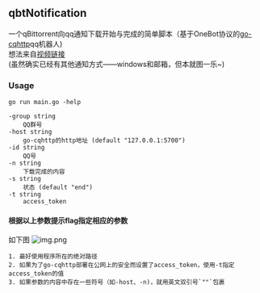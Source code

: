 ## qbtNotification
一个qBittorrent向qq通知下载开始与完成的简单脚本（基于OneBot协议的[go-cqhttp](https://github.com/Mrs4s/go-cqhttp)qq机器人)   
想法来自[视频链接](https://www.bilibili.com/video/BV1qP411m7zX/)  
(虽然确实已经有其他通知方式——windows和邮箱，但本就图一乐~)

### Usage

```
go run main.go -help
```
```
-group string
    QQ群号
-host string
    go-cqhttp的http地址 (default "127.0.0.1:5700")
-id string
    QQ号
-n string
    下载完成的内容
-s string
    状态 (default "end")
-t string
    access_token
```
#### 根据以上参数提示flag指定相应的参数
如下图
![img.png](https://github.com/Yoak3n/qbtNotification/docs/usage.png)

    1. 最好使用程序所在的绝对路径    
    2. 如果为了go-cqhttp部署在公网上的安全而设置了access_token，使用-t指定access_token的值
    3. 如果参数的内容中存在一些符号（如-host、-n)，就用英文双引号`""`包裹




